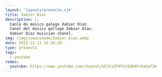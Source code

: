 ```yaml
---
layout: 'layouts/proxecto.njk'
title: Xabier Díaz
description: |-
  Canle do músico galego Xabier Díaz.
  Canal del músico gallego Xabier Díaz.
  Xabier Díaz musician chanel.
img: /img/comunidade/Xabier_Diaz.webp
date: 2013-11-12 15:24:20
type: proxecto
tags:
  - youtube
redes:
  youtube: https://www.youtube.com/channel/UCVCaIP9Tut9ZB4Fc5aUyfIA
---
```

